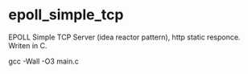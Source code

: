# epoll_simple_tcp
EPOLL Simple TCP Server (idea reactor pattern), http static responce. Writen in C.

gcc -Wall -O3 main.c
